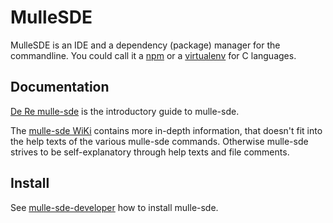 # MulleSDE

MulleSDE is an IDE and a dependency (package) manager for the commandline. 
You could call it a [npm](https://www.npmjs.com/) or a [virtualenv](//pypi.org/project/virtualenv) 
for C languages.


## Documentation

[De Re mulle-sde](https://www.mulle-kybernetik.com/de-re-mulle-sde/) is the introductory
guide to mulle-sde.

The [mulle-sde WiKi](//github.com/mulle-sde/mulle-sde/wiki) contains more in-depth information, 
that doesn't fit into the help texts of the various mulle-sde commands. 
Otherwise mulle-sde strives to be self-explanatory through help texts and file comments.

## Install

See [mulle-sde-developer](//github.com/mulle-sde/mulle-sde-developer) how
to install mulle-sde.

